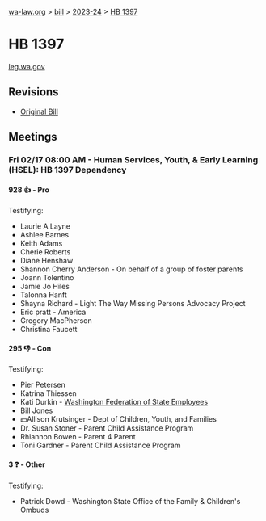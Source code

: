 [wa-law.org](/) > [bill](/bill/) > [2023-24](/bill/2023-24/) > [HB 1397](/bill/2023-24/hb/1397/)

# HB 1397
[leg.wa.gov](https://app.leg.wa.gov/billsummary?BillNumber=1397&Year=2023&Initiative=false)

## Revisions
* [Original Bill](1/)

## Meetings
### Fri 02/17 08:00 AM - Human Services, Youth, & Early Learning (HSEL): HB 1397 Dependency
#### 928 👍 - Pro
Testifying:
* Laurie A Layne
* Ashlee Barnes
* Keith Adams
* Cherie Roberts
* Diane Henshaw
* Shannon Cherry Anderson - On behalf of a group of foster parents
* Joann Tolentino
* Jamie Jo Hiles
* Talonna Hanft
* Shayna Richard - Light The Way Missing Persons Advocacy Project
* Eric pratt - America
* Gregory MacPherson
* Christina Faucett

#### 295 👎 - Con
Testifying:
* Pier Petersen
* Katrina Thiessen
* Kati Durkin - [Washington Federation of State Employees](/org/washington_federation_of_state_employees/)
* Bill Jones
* 💵Allison Krutsinger - Dept of Children, Youth, and Families
* Dr. Susan Stoner - Parent Child Assistance Program
* Rhiannon Bowen - Parent 4 Parent
* Toni Gardner - Parent Child Assistance Program

#### 3 ❓ - Other
Testifying:
* Patrick Dowd - Washington State Office of the Family & Children's Ombuds
